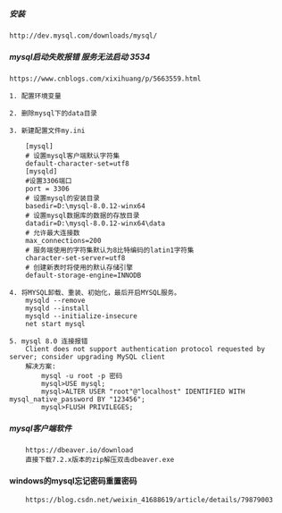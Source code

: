 ##### 安装
    http://dev.mysql.com/downloads/mysql/

##### mysql启动失败报错 服务无法启动 3534
    https://www.cnblogs.com/xixihuang/p/5663559.html
    
    1. 配置环境变量
    
    2. 删除mysql下的data目录
    
    3. 新建配置文件my.ini

        [mysql]
        # 设置mysql客户端默认字符集
        default-character-set=utf8 
        [mysqld]
        #设置3306端口
        port = 3306 
        # 设置mysql的安装目录
        basedir=D:\mysql-8.0.12-winx64
        # 设置mysql数据库的数据的存放目录
        datadir=D:\mysql-8.0.12-winx64\data
        # 允许最大连接数
        max_connections=200
        # 服务端使用的字符集默认为8比特编码的latin1字符集
        character-set-server=utf8
        # 创建新表时将使用的默认存储引擎
        default-storage-engine=INNODB
    
    4. 将MYSQL卸载、重装、初始化，最后开启MYSQL服务。
        mysqld --remove
        mysqld --install
        mysqld --initialize-insecure
        net start mysql

    5. mysql 8.0 连接报错
        Client does not support authentication protocol requested by server; consider upgrading MySQL client
        解决方案:
            mysql -u root -p 密码
            mysql>USE mysql; 
            mysql>ALTER USER "root"@"localhost" IDENTIFIED WITH mysql_native_password BY "123456"; 
            mysql>FLUSH PRIVILEGES;
    
    
##### mysql客户端软件
```
    https://dbeaver.io/download
    直接下载7.2.x版本的zip解压双击dbeaver.exe
```
    

#### windows的mysql忘记密码重置密码
```
    https://blog.csdn.net/weixin_41688619/article/details/79879003
```

